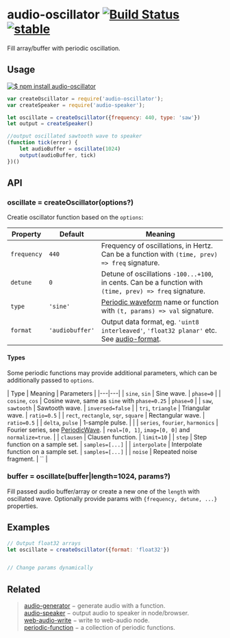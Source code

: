 # audio-oscillator [![Build Status](https://travis-ci.org/audiojs/audio-oscillator.svg?branch=master)](https://travis-ci.org/audiojs/audio-oscillator) [![stable](http://badges.github.io/stability-badges/dist/stable.svg)](http://github.com/badges/stability-badges)

Fill array/buffer with periodic oscillation.

## Usage

[![$ npm install audio-oscillator](http://nodei.co/npm/audio-oscillator.png?mini=true)](http://npmjs.org/package/audio-oscillator)

```js
var createOscillator = require('audio-oscillator');
var createSpeaker = require('audio-speaker');

let oscillate = createOscillator({frequency: 440, type: 'saw'})
let output = createSpeaker()

//output oscillated sawtooth wave to speaker
(function tick(error) {
	let audioBuffer = oscillate(1024)
	output(audioBuffer, tick)
})()
```

## API

### oscillate = createOscillator(options?)

Creatie oscillator function based on the `options`:

| Property | Default | Meaning |
|---|---|---|
| `frequency` | `440` | Frequency of oscillations, in Hertz. Can be a function with `(time, prev) => freq` signature. |
| `detune` | `0` | Detune of oscillations `-100...+100`, in cents. Can be a function with `(time, prev) => freq` signature. |
| `type` | `'sine'` | [Periodic waveform](https://github.com/scijs/periodic-waveform) name or function with `(t, params) => val` signature. |
| `format` | `'audiobuffer'` | Output data format, eg. `'uint8 interleaved'`, `'float32 planar'` etc. See [audio-format](https://github.com/audiojs/audio-format). |

#### Types

Some periodic functions may provide additional parameters, which can be additionally passed to `options`.

| Type | Meaning | Parameters |
|---|---|
| `sine`, `sin` | Sine wave. | `phase=0` |
| `cosine`, `cos` | Cosine wave, same as `sine` with `phase=0.25` | `phase=0` |
| `saw`, `sawtooth` | Sawtooth wave. | `inversed=false` |
| `tri`, `triangle` | Triangular wave. | `ratio=0.5` |
| `rect`, `rectangle`, `sqr`, `square` | Rectangular wave. | `ratio=0.5` |
| `delta`, `pulse` | 1-sample pulse. | |
| `series`, `fourier`, `harmonics` | Fourier series, see [PeriodicWave](https://developer.mozilla.org/en-US/docs/Web/API/PeriodicWave). | `real=[0, 1]`, `imag=[0, 0]` and `normalize=true`. |
| `clausen` | Clausen function. | `limit=10` |
| `step` | Step function on a sample set. | `samples=[...]` |
| `interpolate` | Interpolate function on a sample set. | `samples=[...]` |
| `noise` | Repeated noise fragment. | `` |


### buffer = oscillate(buffer|length=1024, params?)

Fill passed audio buffer/array or create a new one of the `length` with oscillated wave. Optionally provide params with `{frequency, detune, ...}` properties.

## Examples

```js
// Output float32 arrays
let oscillate = createOscillator({format: 'float32'})


// Change params dynamically


```



## Related

> [audio-generator](https://github.com/audiojs/audio-generator) − generate audio with a function.<br/>
> [audio-speaker](https://github.com/audiojs/audio-speaker) − output audio to speaker in node/browser.<br/>
> [web-audio-write](https://github.com/audiojs/web-audio-write) − write to web-audio node.<br/>
> [periodic-function](https://github.com/dfcreative/periodic-function) − a collection of periodic functions.<br/>

